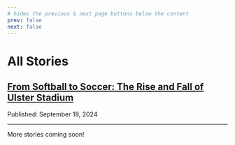 ```yaml
---
# hides the previous & next page buttons below the content
prev: false
next: false
---
```


# All Stories

## [From Softball to Soccer: The Rise and Fall of Ulster Stadium](../stories/ulster-stadium)
Published: September 18, 2024

---

More stories coming soon!

